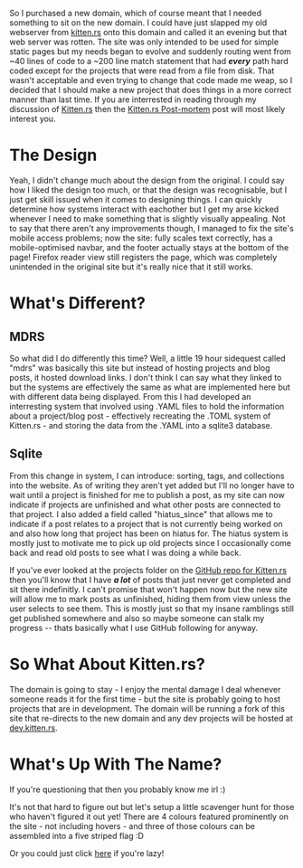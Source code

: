 So I purchased a new domain, which of course meant that I needed something to sit on the new domain.
I could have just slapped my old webserver from [kitten.rs](https://kitten.rs) onto this domain and 
called it an evening but that web server was rotten. The site was only intended to be used for simple 
static pages but my needs began to evolve and suddenly routing went from ~40 lines of code to a 
~200 line match statement that had ***every*** path hard coded except for the projects that were read 
from a file from disk. That wasn't acceptable and even trying to change that code made me weap, so 
I decided that I should make a new project that does things in a more correct manner than last time.
If you are interrested in reading through my discussion of [Kitten.rs](https://kitten.rs) then 
the [Kitten.rs Post-mortem](/projects/Kitten.rs) post will most likely interest you.

# The Design

Yeah, I didn't change much about the design from the original. I could say how I liked the design 
too much, or that the design was recognisable, but I just get skill issued when it comes to designing 
things. I can quickly determine how systems interact with eachother but I get my arse kicked whenever 
I need to make something that is slightly visually appealing. Not to say that there aren't any 
improvements though, I managed to fix the site's mobile access problems; now the site: fully scales 
text correctly, has a mobile-optimised navbar, and the footer actually stays at the bottom of the page!
Firefox reader view still registers the page, which was completely unintended in the original site but 
it's really nice that it still works.

# What's Different?

## MDRS 

So what did I do differently this time? Well, a little 19 hour sidequest called "mdrs" was basically 
this site but instead of hosting projects and blog posts, it hosted download links. I don't think I 
can say what they linked to but the systems are effectively the same as what are implemented here 
but with different data being displayed. From this I had developed an interresting system that 
involved using .YAML files to hold the information about a project/blog post - effectively recreating 
the .TOML system of Kitten.rs - and storing the data from the .YAML into a sqlite3 database. 

## Sqlite

From this change in system, I can introduce: sorting, tags, and collections into the website. As of 
writing they aren't yet added but I'll no longer have to wait until a project is finished for me to 
publish a post, as my site can now indicate if projects are unfinished and what other posts are 
connected to that project. I also added a field called "hiatus_since" that allows me to indicate if 
a post relates to a project that is not currently being worked on and also how long that project has 
been on hiatus for. The hiatus system is mostly just to motivate me to pick up old projects since I 
occasionally come back and read old posts to see what I was doing a while back.

If you've ever looked at the projects folder on the 
[GitHub repo for Kitten.rs](https://github.com/Portablefire22/Kitten-rs/tree/main/projects) then 
you'll know that I have ***a lot*** of posts that just never get completed and sit there indefinitly.
I can't promise that won't happen now but the new site will allow me to mark posts as unfinished, 
hiding them from view unless the user selects to see them. This is mostly just so that my 
insane ramblings still get published somewhere and also so maybe someone can stalk my progress --
thats basically what I use GitHub following for anyway.

# So What About Kitten.rs?

The domain is going to stay - I enjoy the mental damage I deal whenever someone reads it for the first 
time - but the site is probably going to host projects that are in development. The domain will be 
running a fork of this site that re-directs to the new domain and any dev projects will be hosted 
at [dev.kitten.rs](https://dev.kitten.rs).

# What's Up With The Name?

If you're questioning that then you probably know me irl :)

It's not that hard to figure out but let's setup a little scavenger hunt for those who haven't 
figured it out yet! There are 4 colours featured prominently on the site - not including hovers - 
and three of those colours can be assembled into a five striped flag :D 

Or you could just click [here](https://en.wikipedia.org/wiki/Transgender_flag) if you're lazy!
